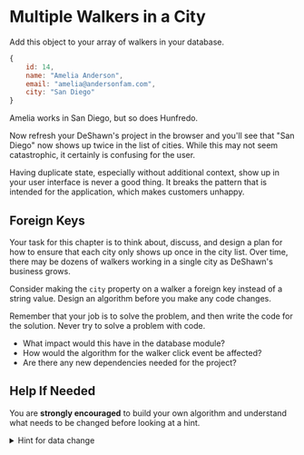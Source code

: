 # Multiple Walkers in a City

Add this object to your array of walkers in your database.

```js
{
    id: 14,
    name: "Amelia Anderson",
    email: "amelia@andersonfam.com",
    city: "San Diego"
}
```

Amelia works in San Diego, but so does Hunfredo.

Now refresh your DeShawn's project in the browser and you'll see that "San Diego" now shows up twice in the list of cities. While this may not seem catastrophic, it certainly is confusing for the user.

Having duplicate state, especially without additional context, show up in your user interface is never a good thing. It breaks the pattern that is intended for the application, which makes customers unhappy.

## Foreign Keys

Your task for this chapter is to think about, discuss, and design a plan for how to ensure that each city only shows up once in the city list. Over time, there may be dozens of walkers working in a single city as DeShawn's business grows.

Consider making the `city` property on a walker a foreign key instead of a string value. Design an algorithm before you make any code changes.

Remember that your job is to solve the problem, and then write the code for the solution. Never try to solve a problem with code.

* What impact would this have in the database module?
* How would the algorithm for the walker click event be affected?
* Are there any new dependencies needed for the project?

## Help If Needed

You are **strongly encouraged** to build your own algorithm and understand what needs to be changed before looking at a hint.

<details>
    <summary>Hint for data change</summary>

What would alleviate this problem is having the string of "Chicago" only entered once in the entire database, and the each walker would reference that string.

This means that the walker data struture should no longer have a `city` key, but rather a `cityId` key. The value would now be an integer foreign key to an object in a new collection called `cities`.

```js
const database = {
    cities: [
        {
            id: 1,
            name: "Chicago"
        }, ...
    ],
    walkers: [
        {
            id: 1,
            name: "Alphonse Meron",
            email: "ameron0@mashable.com",
            cityId: 1
        }, ...
```

Your task is to move all of the current city names into a `cities` collection in your database, and have each walker object reference the correct one via a foreign key.

</details>
